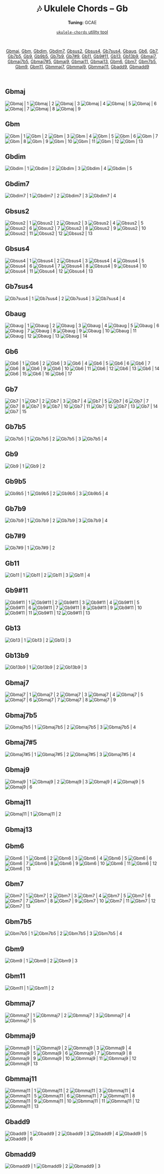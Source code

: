 <div align="center">
	<h1>🎶 Ukulele Chords – Gb</h1>
	<p>
		<strong>Tuning:</strong> GCAE
	</p>
	<p>
    	<a href="https://github.com/capevace/ukulele-chords"><code>ukulele-chords</code> utility tool</a>
	</p>
	<br>
	<p>
		<a href="#Gbmaj">Gbmaj</a>, <a href="#Gbm">Gbm</a>, <a href="#Gbdim">Gbdim</a>, <a href="#Gbdim7">Gbdim7</a>, <a href="#Gbsus2">Gbsus2</a>, <a href="#Gbsus4">Gbsus4</a>, <a href="#Gb7sus4">Gb7sus4</a>, <a href="#Gbaug">Gbaug</a>, <a href="#Gb6">Gb6</a>, <a href="#Gb7">Gb7</a>, <a href="#Gb7b5">Gb7b5</a>, <a href="#Gb9">Gb9</a>, <a href="#Gb9b5">Gb9b5</a>, <a href="#Gb7b9">Gb7b9</a>, <a href="#Gb7#9">Gb7#9</a>, <a href="#Gb11">Gb11</a>, <a href="#Gb9#11">Gb9#11</a>, <a href="#Gb13">Gb13</a>, <a href="#Gb13b9">Gb13b9</a>, <a href="#Gbmaj7">Gbmaj7</a>, <a href="#Gbmaj7b5">Gbmaj7b5</a>, <a href="#Gbmaj7#5">Gbmaj7#5</a>, <a href="#Gbmaj9">Gbmaj9</a>, <a href="#Gbmaj11">Gbmaj11</a>, <a href="#Gbmaj13">Gbmaj13</a>, <a href="#Gbm6">Gbm6</a>, <a href="#Gbm7">Gbm7</a>, <a href="#Gbm7b5">Gbm7b5</a>, <a href="#Gbm9">Gbm9</a>, <a href="#Gbm11">Gbm11</a>, <a href="#Gbmmaj7">Gbmmaj7</a>, <a href="#Gbmmaj9">Gbmmaj9</a>, <a href="#Gbmmaj11">Gbmmaj11</a>, <a href="#Gbadd9">Gbadd9</a>, <a href="#Gbmadd9">Gbmadd9</a>
	</p>
</div>
<br>


## Gbmaj

![Gbmaj | 1](../../svgs/Gbmaj.svg) ![Gbmaj | 2](../../svgs/Gbmaj-2.svg) ![Gbmaj | 3](../../svgs/Gbmaj-3.svg) ![Gbmaj | 4](../../svgs/Gbmaj-4.svg) ![Gbmaj | 5](../../svgs/Gbmaj-5.svg) ![Gbmaj | 6](../../svgs/Gbmaj-6.svg) ![Gbmaj | 7](../../svgs/Gbmaj-7.svg) ![Gbmaj | 8](../../svgs/Gbmaj-8.svg) ![Gbmaj | 9](../../svgs/Gbmaj-9.svg) 

## Gbm

![Gbm | 1](../../svgs/Gbm.svg) ![Gbm | 2](../../svgs/Gbm-2.svg) ![Gbm | 3](../../svgs/Gbm-3.svg) ![Gbm | 4](../../svgs/Gbm-4.svg) ![Gbm | 5](../../svgs/Gbm-5.svg) ![Gbm | 6](../../svgs/Gbm-6.svg) ![Gbm | 7](../../svgs/Gbm-7.svg) ![Gbm | 8](../../svgs/Gbm-8.svg) ![Gbm | 9](../../svgs/Gbm-9.svg) ![Gbm | 10](../../svgs/Gbm-10.svg) ![Gbm | 11](../../svgs/Gbm-11.svg) ![Gbm | 12](../../svgs/Gbm-12.svg) ![Gbm | 13](../../svgs/Gbm-13.svg) 

## Gbdim

![Gbdim | 1](../../svgs/Gbdim.svg) ![Gbdim | 2](../../svgs/Gbdim-2.svg) ![Gbdim | 3](../../svgs/Gbdim-3.svg) ![Gbdim | 4](../../svgs/Gbdim-4.svg) ![Gbdim | 5](../../svgs/Gbdim-5.svg) 

## Gbdim7

![Gbdim7 | 1](../../svgs/Gbdim7.svg) ![Gbdim7 | 2](../../svgs/Gbdim7-2.svg) ![Gbdim7 | 3](../../svgs/Gbdim7-3.svg) ![Gbdim7 | 4](../../svgs/Gbdim7-4.svg) 

## Gbsus2

![Gbsus2 | 1](../../svgs/Gbsus2.svg) ![Gbsus2 | 2](../../svgs/Gbsus2-2.svg) ![Gbsus2 | 3](../../svgs/Gbsus2-3.svg) ![Gbsus2 | 4](../../svgs/Gbsus2-4.svg) ![Gbsus2 | 5](../../svgs/Gbsus2-5.svg) ![Gbsus2 | 6](../../svgs/Gbsus2-6.svg) ![Gbsus2 | 7](../../svgs/Gbsus2-7.svg) ![Gbsus2 | 8](../../svgs/Gbsus2-8.svg) ![Gbsus2 | 9](../../svgs/Gbsus2-9.svg) ![Gbsus2 | 10](../../svgs/Gbsus2-10.svg) ![Gbsus2 | 11](../../svgs/Gbsus2-11.svg) ![Gbsus2 | 12](../../svgs/Gbsus2-12.svg) ![Gbsus2 | 13](../../svgs/Gbsus2-13.svg) 

## Gbsus4

![Gbsus4 | 1](../../svgs/Gbsus4.svg) ![Gbsus4 | 2](../../svgs/Gbsus4-2.svg) ![Gbsus4 | 3](../../svgs/Gbsus4-3.svg) ![Gbsus4 | 4](../../svgs/Gbsus4-4.svg) ![Gbsus4 | 5](../../svgs/Gbsus4-5.svg) ![Gbsus4 | 6](../../svgs/Gbsus4-6.svg) ![Gbsus4 | 7](../../svgs/Gbsus4-7.svg) ![Gbsus4 | 8](../../svgs/Gbsus4-8.svg) ![Gbsus4 | 9](../../svgs/Gbsus4-9.svg) ![Gbsus4 | 10](../../svgs/Gbsus4-10.svg) ![Gbsus4 | 11](../../svgs/Gbsus4-11.svg) ![Gbsus4 | 12](../../svgs/Gbsus4-12.svg) ![Gbsus4 | 13](../../svgs/Gbsus4-13.svg) 

## Gb7sus4

![Gb7sus4 | 1](../../svgs/Gb7sus4.svg) ![Gb7sus4 | 2](../../svgs/Gb7sus4-2.svg) ![Gb7sus4 | 3](../../svgs/Gb7sus4-3.svg) ![Gb7sus4 | 4](../../svgs/Gb7sus4-4.svg) 

## Gbaug

![Gbaug | 1](../../svgs/Gbaug.svg) ![Gbaug | 2](../../svgs/Gbaug-2.svg) ![Gbaug | 3](../../svgs/Gbaug-3.svg) ![Gbaug | 4](../../svgs/Gbaug-4.svg) ![Gbaug | 5](../../svgs/Gbaug-5.svg) ![Gbaug | 6](../../svgs/Gbaug-6.svg) ![Gbaug | 7](../../svgs/Gbaug-7.svg) ![Gbaug | 8](../../svgs/Gbaug-8.svg) ![Gbaug | 9](../../svgs/Gbaug-9.svg) ![Gbaug | 10](../../svgs/Gbaug-10.svg) ![Gbaug | 11](../../svgs/Gbaug-11.svg) ![Gbaug | 12](../../svgs/Gbaug-12.svg) ![Gbaug | 13](../../svgs/Gbaug-13.svg) ![Gbaug | 14](../../svgs/Gbaug-14.svg) 

## Gb6

![Gb6 | 1](../../svgs/Gb6.svg) ![Gb6 | 2](../../svgs/Gb6-2.svg) ![Gb6 | 3](../../svgs/Gb6-3.svg) ![Gb6 | 4](../../svgs/Gb6-4.svg) ![Gb6 | 5](../../svgs/Gb6-5.svg) ![Gb6 | 6](../../svgs/Gb6-6.svg) ![Gb6 | 7](../../svgs/Gb6-7.svg) ![Gb6 | 8](../../svgs/Gb6-8.svg) ![Gb6 | 9](../../svgs/Gb6-9.svg) ![Gb6 | 10](../../svgs/Gb6-10.svg) ![Gb6 | 11](../../svgs/Gb6-11.svg) ![Gb6 | 12](../../svgs/Gb6-12.svg) ![Gb6 | 13](../../svgs/Gb6-13.svg) ![Gb6 | 14](../../svgs/Gb6-14.svg) ![Gb6 | 15](../../svgs/Gb6-15.svg) ![Gb6 | 16](../../svgs/Gb6-16.svg) ![Gb6 | 17](../../svgs/Gb6-17.svg) 

## Gb7

![Gb7 | 1](../../svgs/Gb7.svg) ![Gb7 | 2](../../svgs/Gb7-2.svg) ![Gb7 | 3](../../svgs/Gb7-3.svg) ![Gb7 | 4](../../svgs/Gb7-4.svg) ![Gb7 | 5](../../svgs/Gb7-5.svg) ![Gb7 | 6](../../svgs/Gb7-6.svg) ![Gb7 | 7](../../svgs/Gb7-7.svg) ![Gb7 | 8](../../svgs/Gb7-8.svg) ![Gb7 | 9](../../svgs/Gb7-9.svg) ![Gb7 | 10](../../svgs/Gb7-10.svg) ![Gb7 | 11](../../svgs/Gb7-11.svg) ![Gb7 | 12](../../svgs/Gb7-12.svg) ![Gb7 | 13](../../svgs/Gb7-13.svg) ![Gb7 | 14](../../svgs/Gb7-14.svg) ![Gb7 | 15](../../svgs/Gb7-15.svg) 

## Gb7b5

![Gb7b5 | 1](../../svgs/Gb7b5.svg) ![Gb7b5 | 2](../../svgs/Gb7b5-2.svg) ![Gb7b5 | 3](../../svgs/Gb7b5-3.svg) ![Gb7b5 | 4](../../svgs/Gb7b5-4.svg) 

## Gb9

![Gb9 | 1](../../svgs/Gb9.svg) ![Gb9 | 2](../../svgs/Gb9-2.svg) 

## Gb9b5

![Gb9b5 | 1](../../svgs/Gb9b5.svg) ![Gb9b5 | 2](../../svgs/Gb9b5-2.svg) ![Gb9b5 | 3](../../svgs/Gb9b5-3.svg) ![Gb9b5 | 4](../../svgs/Gb9b5-4.svg) 

## Gb7b9

![Gb7b9 | 1](../../svgs/Gb7b9.svg) ![Gb7b9 | 2](../../svgs/Gb7b9-2.svg) ![Gb7b9 | 3](../../svgs/Gb7b9-3.svg) ![Gb7b9 | 4](../../svgs/Gb7b9-4.svg) 

## Gb7#9

![Gb7#9 | 1](../../svgs/Gb7#9.svg) ![Gb7#9 | 2](../../svgs/Gb7#9-2.svg) 

## Gb11

![Gb11 | 1](../../svgs/Gb11.svg) ![Gb11 | 2](../../svgs/Gb11-2.svg) ![Gb11 | 3](../../svgs/Gb11-3.svg) ![Gb11 | 4](../../svgs/Gb11-4.svg) 

## Gb9#11

![Gb9#11 | 1](../../svgs/Gb9#11.svg) ![Gb9#11 | 2](../../svgs/Gb9#11-2.svg) ![Gb9#11 | 3](../../svgs/Gb9#11-3.svg) ![Gb9#11 | 4](../../svgs/Gb9#11-4.svg) ![Gb9#11 | 5](../../svgs/Gb9#11-5.svg) ![Gb9#11 | 6](../../svgs/Gb9#11-6.svg) ![Gb9#11 | 7](../../svgs/Gb9#11-7.svg) ![Gb9#11 | 8](../../svgs/Gb9#11-8.svg) ![Gb9#11 | 9](../../svgs/Gb9#11-9.svg) ![Gb9#11 | 10](../../svgs/Gb9#11-10.svg) ![Gb9#11 | 11](../../svgs/Gb9#11-11.svg) ![Gb9#11 | 12](../../svgs/Gb9#11-12.svg) ![Gb9#11 | 13](../../svgs/Gb9#11-13.svg) 

## Gb13

![Gb13 | 1](../../svgs/Gb13.svg) ![Gb13 | 2](../../svgs/Gb13-2.svg) ![Gb13 | 3](../../svgs/Gb13-3.svg) 

## Gb13b9

![Gb13b9 | 1](../../svgs/Gb13b9.svg) ![Gb13b9 | 2](../../svgs/Gb13b9-2.svg) ![Gb13b9 | 3](../../svgs/Gb13b9-3.svg) 

## Gbmaj7

![Gbmaj7 | 1](../../svgs/Gbmaj7.svg) ![Gbmaj7 | 2](../../svgs/Gbmaj7-2.svg) ![Gbmaj7 | 3](../../svgs/Gbmaj7-3.svg) ![Gbmaj7 | 4](../../svgs/Gbmaj7-4.svg) ![Gbmaj7 | 5](../../svgs/Gbmaj7-5.svg) ![Gbmaj7 | 6](../../svgs/Gbmaj7-6.svg) ![Gbmaj7 | 7](../../svgs/Gbmaj7-7.svg) ![Gbmaj7 | 8](../../svgs/Gbmaj7-8.svg) ![Gbmaj7 | 9](../../svgs/Gbmaj7-9.svg) 

## Gbmaj7b5

![Gbmaj7b5 | 1](../../svgs/Gbmaj7b5.svg) ![Gbmaj7b5 | 2](../../svgs/Gbmaj7b5-2.svg) ![Gbmaj7b5 | 3](../../svgs/Gbmaj7b5-3.svg) ![Gbmaj7b5 | 4](../../svgs/Gbmaj7b5-4.svg) 

## Gbmaj7#5

![Gbmaj7#5 | 1](../../svgs/Gbmaj7#5.svg) ![Gbmaj7#5 | 2](../../svgs/Gbmaj7#5-2.svg) ![Gbmaj7#5 | 3](../../svgs/Gbmaj7#5-3.svg) ![Gbmaj7#5 | 4](../../svgs/Gbmaj7#5-4.svg) 

## Gbmaj9

![Gbmaj9 | 1](../../svgs/Gbmaj9.svg) ![Gbmaj9 | 2](../../svgs/Gbmaj9-2.svg) ![Gbmaj9 | 3](../../svgs/Gbmaj9-3.svg) ![Gbmaj9 | 4](../../svgs/Gbmaj9-4.svg) ![Gbmaj9 | 5](../../svgs/Gbmaj9-5.svg) ![Gbmaj9 | 6](../../svgs/Gbmaj9-6.svg) 

## Gbmaj11

![Gbmaj11 | 1](../../svgs/Gbmaj11.svg) ![Gbmaj11 | 2](../../svgs/Gbmaj11-2.svg) 

## Gbmaj13



## Gbm6

![Gbm6 | 1](../../svgs/Gbm6.svg) ![Gbm6 | 2](../../svgs/Gbm6-2.svg) ![Gbm6 | 3](../../svgs/Gbm6-3.svg) ![Gbm6 | 4](../../svgs/Gbm6-4.svg) ![Gbm6 | 5](../../svgs/Gbm6-5.svg) ![Gbm6 | 6](../../svgs/Gbm6-6.svg) ![Gbm6 | 7](../../svgs/Gbm6-7.svg) ![Gbm6 | 8](../../svgs/Gbm6-8.svg) ![Gbm6 | 9](../../svgs/Gbm6-9.svg) ![Gbm6 | 10](../../svgs/Gbm6-10.svg) ![Gbm6 | 11](../../svgs/Gbm6-11.svg) ![Gbm6 | 12](../../svgs/Gbm6-12.svg) ![Gbm6 | 13](../../svgs/Gbm6-13.svg) 

## Gbm7

![Gbm7 | 1](../../svgs/Gbm7.svg) ![Gbm7 | 2](../../svgs/Gbm7-2.svg) ![Gbm7 | 3](../../svgs/Gbm7-3.svg) ![Gbm7 | 4](../../svgs/Gbm7-4.svg) ![Gbm7 | 5](../../svgs/Gbm7-5.svg) ![Gbm7 | 6](../../svgs/Gbm7-6.svg) ![Gbm7 | 7](../../svgs/Gbm7-7.svg) ![Gbm7 | 8](../../svgs/Gbm7-8.svg) ![Gbm7 | 9](../../svgs/Gbm7-9.svg) ![Gbm7 | 10](../../svgs/Gbm7-10.svg) ![Gbm7 | 11](../../svgs/Gbm7-11.svg) ![Gbm7 | 12](../../svgs/Gbm7-12.svg) ![Gbm7 | 13](../../svgs/Gbm7-13.svg) 

## Gbm7b5

![Gbm7b5 | 1](../../svgs/Gbm7b5.svg) ![Gbm7b5 | 2](../../svgs/Gbm7b5-2.svg) ![Gbm7b5 | 3](../../svgs/Gbm7b5-3.svg) ![Gbm7b5 | 4](../../svgs/Gbm7b5-4.svg) 

## Gbm9

![Gbm9 | 1](../../svgs/Gbm9.svg) ![Gbm9 | 2](../../svgs/Gbm9-2.svg) ![Gbm9 | 3](../../svgs/Gbm9-3.svg) 

## Gbm11

![Gbm11 | 1](../../svgs/Gbm11.svg) ![Gbm11 | 2](../../svgs/Gbm11-2.svg) 

## Gbmmaj7

![Gbmmaj7 | 1](../../svgs/Gbmmaj7.svg) ![Gbmmaj7 | 2](../../svgs/Gbmmaj7-2.svg) ![Gbmmaj7 | 3](../../svgs/Gbmmaj7-3.svg) ![Gbmmaj7 | 4](../../svgs/Gbmmaj7-4.svg) ![Gbmmaj7 | 5](../../svgs/Gbmmaj7-5.svg) 

## Gbmmaj9

![Gbmmaj9 | 1](../../svgs/Gbmmaj9.svg) ![Gbmmaj9 | 2](../../svgs/Gbmmaj9-2.svg) ![Gbmmaj9 | 3](../../svgs/Gbmmaj9-3.svg) ![Gbmmaj9 | 4](../../svgs/Gbmmaj9-4.svg) ![Gbmmaj9 | 5](../../svgs/Gbmmaj9-5.svg) ![Gbmmaj9 | 6](../../svgs/Gbmmaj9-6.svg) ![Gbmmaj9 | 7](../../svgs/Gbmmaj9-7.svg) ![Gbmmaj9 | 8](../../svgs/Gbmmaj9-8.svg) ![Gbmmaj9 | 9](../../svgs/Gbmmaj9-9.svg) ![Gbmmaj9 | 10](../../svgs/Gbmmaj9-10.svg) ![Gbmmaj9 | 11](../../svgs/Gbmmaj9-11.svg) ![Gbmmaj9 | 12](../../svgs/Gbmmaj9-12.svg) ![Gbmmaj9 | 13](../../svgs/Gbmmaj9-13.svg) 

## Gbmmaj11

![Gbmmaj11 | 1](../../svgs/Gbmmaj11.svg) ![Gbmmaj11 | 2](../../svgs/Gbmmaj11-2.svg) ![Gbmmaj11 | 3](../../svgs/Gbmmaj11-3.svg) ![Gbmmaj11 | 4](../../svgs/Gbmmaj11-4.svg) ![Gbmmaj11 | 5](../../svgs/Gbmmaj11-5.svg) ![Gbmmaj11 | 6](../../svgs/Gbmmaj11-6.svg) ![Gbmmaj11 | 7](../../svgs/Gbmmaj11-7.svg) ![Gbmmaj11 | 8](../../svgs/Gbmmaj11-8.svg) ![Gbmmaj11 | 9](../../svgs/Gbmmaj11-9.svg) ![Gbmmaj11 | 10](../../svgs/Gbmmaj11-10.svg) ![Gbmmaj11 | 11](../../svgs/Gbmmaj11-11.svg) ![Gbmmaj11 | 12](../../svgs/Gbmmaj11-12.svg) ![Gbmmaj11 | 13](../../svgs/Gbmmaj11-13.svg) 

## Gbadd9

![Gbadd9 | 1](../../svgs/Gbadd9.svg) ![Gbadd9 | 2](../../svgs/Gbadd9-2.svg) ![Gbadd9 | 3](../../svgs/Gbadd9-3.svg) ![Gbadd9 | 4](../../svgs/Gbadd9-4.svg) ![Gbadd9 | 5](../../svgs/Gbadd9-5.svg) ![Gbadd9 | 6](../../svgs/Gbadd9-6.svg) 

## Gbmadd9

![Gbmadd9 | 1](../../svgs/Gbmadd9.svg) ![Gbmadd9 | 2](../../svgs/Gbmadd9-2.svg) ![Gbmadd9 | 3](../../svgs/Gbmadd9-3.svg) 


